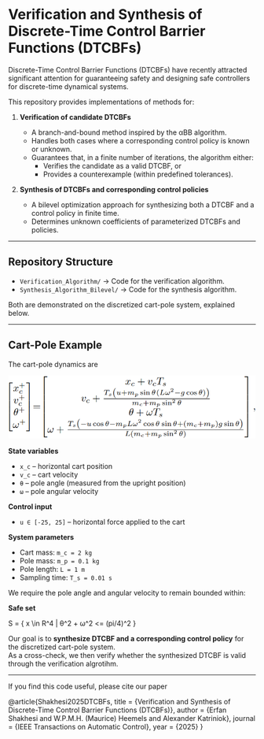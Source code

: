 # Verification and Synthesis of Discrete-Time Control Barrier Functions (DTCBFs)

Discrete-Time Control Barrier Functions (DTCBFs) have recently attracted significant attention for guaranteeing safety and designing safe controllers for discrete-time dynamical systems.  

This repository provides implementations of methods for:

1. **Verification of candidate DTCBFs**  
   - A branch-and-bound method inspired by the αBB algorithm.  
   - Handles both cases where a corresponding control policy is known or unknown.  
   - Guarantees that, in a finite number of iterations, the algorithm either:  
     - Verifies the candidate as a valid DTCBF, or  
     - Provides a counterexample (within predefined tolerances).  

2. **Synthesis of DTCBFs and corresponding control policies**  
   - A bilevel optimization approach for synthesizing both a DTCBF and a control policy in finite time.  
   - Determines unknown coefficients of parameterized DTCBFs and policies.  

---

## Repository Structure

- `Verification_Algorithm/` → Code for the verification algorithm.  
- `Synthesis_Algorithm_Bilevel/` → Code for the synthesis algorithm.  

Both are demonstrated on the discretized cart-pole system, explained below.

---

## Cart-Pole Example

The cart-pole dynamics are 


![Cart-Pole Dynamics](cart-pole.png)


**State variables**  
- `x_c` – horizontal cart position  
- `v_c` – cart velocity  
- `θ` – pole angle (measured from the upright position)  
- `ω` – pole angular velocity  

**Control input**  
- `u ∈ [-25, 25]` – horizontal force applied to the cart  

**System parameters**  
- Cart mass: `m_c = 2 kg`  
- Pole mass: `m_p = 0.1 kg`  
- Pole length: `L = 1 m`  
- Sampling time: `T_s = 0.01 s`  

We require the pole angle and angular velocity to remain bounded within:

**Safe set**  

S = { x \in R^4 | θ^2 + ω^2 <= (pi/4)^2 }


Our goal is to **synthesize DTCBF and a corresponding control policy** for the discretized cart-pole system.  
As a cross-check, we then verify whether the synthesized DTCBF is valid through the verification algrotihm.  

---

If you find this code useful, please cite our paper

@article{Shakhesi2025DTCBFs,
  title     = {Verification and Synthesis of Discrete-Time Control Barrier Functions (DTCBFs)},
  author    = {Erfan Shakhesi and W.P.M.H. (Maurice) Heemels and Alexander Katriniok},
  journal   = {IEEE Transactions on Automatic Control},
  year      = {2025}
}
